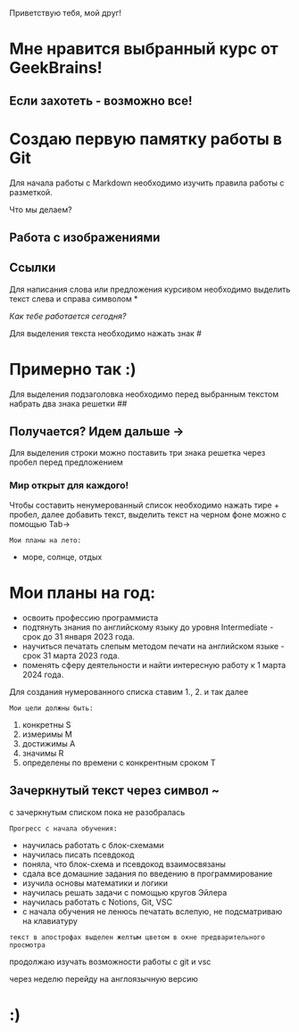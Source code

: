Приветствую тебя, мой друг!

# Мне нравится выбранный курс от GeekBrains!

## Если захотеть - возможно все!

# Создаю первую памятку работы в Git

Для начала работы с Markdown необходимо изучить правила работы с разметкой.

Что мы делаем? 

## Работа с изображениями

## Ссылки


Для написания слова или предложения курсивом необходимо выделить текст слева и справа символом *

*Как тебе работается сегодня?*

Для выделения текста необходимо нажать знак #

# Примерно так :)

Для выделения подзаголовка необходимо перед выбранным текстом набрать два знака решетки ##

## Получается? Идем дальше ->

Для выделения строки можно поставить три знака решетка через пробел перед предложением

### Мир открыт для каждого!

Чтобы составить ненумерованный список необходимо нажать тире + пробел, далее добавить текст, выделить текст на черном фоне можно с помощью Tab->

    Мои планы на лето: 
- море, солнце, отдых 
    
# Мои планы на год: 
- освоить профессию программиста
- подтянуть знания по английскому языку до уровня Intermediate - срок до 31 января 2023 года.
- научиться печатать слепым методом печати на английском языке - срок 31 марта 2023 года.
- поменять сферу деятельности и найти интересную работу к 1 марта 2024 года.

Для создания нумерованного списка ставим 1., 2. и так далее

    Мои цели должны быть:
1. конкретны S
2. измеримы M
3. достижимы A
4. значимы R
5. определены по времени с конкрентным сроком T

## Зачеркнутый текст через символ ~ 

с зачеркнутым списком пока не разобралась

    Прогресс с начала обучения:
- научилась работать с блок-схемами
- научилась писать псевдокод
- поняла, что блок-схема и псевдокод взаимосвязаны
- сдала все домашние задания по введению в программирование
- изучила основы математики и логики
- научилась решать задачи с помощью кругов Эйлера 
- научилась работать с Notions, Git, VSC
- с начала обучения не ленюсь печатать вслепую, не подсматриваю на клавиатуру

`текст в апострофах выделен желтым цветом в окне предварительного просмотра`

продолжаю изучать возможности работы с git и vsc

через неделю перейду на англоязычную версию 

# :)